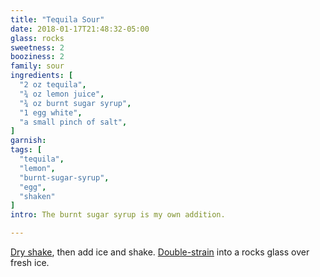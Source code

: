 ```yaml
---
title: "Tequila Sour"
date: 2018-01-17T21:48:32-05:00
glass: rocks
sweetness: 2
booziness: 2
family: sour
ingredients: [
  "2 oz tequila",
  "¾ oz lemon juice",
  "¾ oz burnt sugar syrup",
  "1 egg white",
  "a small pinch of salt",
]
garnish:
tags: [
  "tequila",
  "lemon",
  "burnt-sugar-syrup",
  "egg",
  "shaken"
]
intro: The burnt sugar syrup is my own addition.

---
```


[Dry shake](/techniques/shaking/#dry-shaking), then add ice and shake. [Double-strain](/techniques/straining/#double-straining) into a rocks glass over fresh ice.
